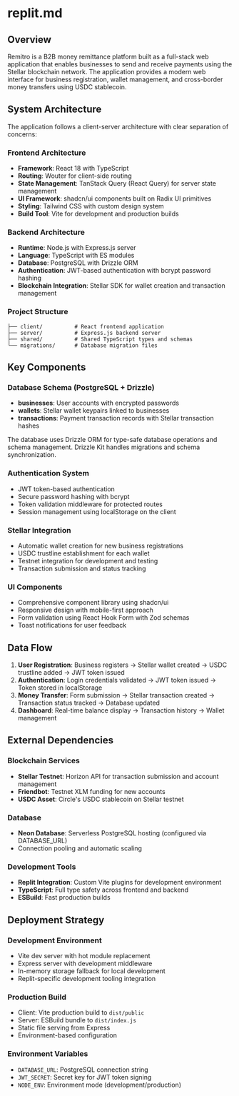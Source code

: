 # replit.md

## Overview

Remitro is a B2B money remittance platform built as a full-stack web application that enables businesses to send and receive payments using the Stellar blockchain network. The application provides a modern web interface for business registration, wallet management, and cross-border money transfers using USDC stablecoin.

## System Architecture

The application follows a client-server architecture with clear separation of concerns:

### Frontend Architecture
- **Framework**: React 18 with TypeScript
- **Routing**: Wouter for client-side routing
- **State Management**: TanStack Query (React Query) for server state management
- **UI Framework**: shadcn/ui components built on Radix UI primitives
- **Styling**: Tailwind CSS with custom design system
- **Build Tool**: Vite for development and production builds

### Backend Architecture
- **Runtime**: Node.js with Express.js server
- **Language**: TypeScript with ES modules
- **Database**: PostgreSQL with Drizzle ORM
- **Authentication**: JWT-based authentication with bcrypt password hashing
- **Blockchain Integration**: Stellar SDK for wallet creation and transaction management

### Project Structure
```
├── client/          # React frontend application
├── server/          # Express.js backend server
├── shared/          # Shared TypeScript types and schemas
└── migrations/      # Database migration files
```

## Key Components

### Database Schema (PostgreSQL + Drizzle)
- **businesses**: User accounts with encrypted passwords
- **wallets**: Stellar wallet keypairs linked to businesses
- **transactions**: Payment transaction records with Stellar transaction hashes

The database uses Drizzle ORM for type-safe database operations and schema management. Drizzle Kit handles migrations and schema synchronization.

### Authentication System
- JWT token-based authentication
- Secure password hashing with bcrypt
- Token validation middleware for protected routes
- Session management using localStorage on the client

### Stellar Integration
- Automatic wallet creation for new business registrations
- USDC trustline establishment for each wallet
- Testnet integration for development and testing
- Transaction submission and status tracking

### UI Components
- Comprehensive component library using shadcn/ui
- Responsive design with mobile-first approach
- Form validation using React Hook Form with Zod schemas
- Toast notifications for user feedback

## Data Flow

1. **User Registration**: Business registers → Stellar wallet created → USDC trustline added → JWT token issued
2. **Authentication**: Login credentials validated → JWT token issued → Token stored in localStorage
3. **Money Transfer**: Form submission → Stellar transaction created → Transaction status tracked → Database updated
4. **Dashboard**: Real-time balance display → Transaction history → Wallet management

## External Dependencies

### Blockchain Services
- **Stellar Testnet**: Horizon API for transaction submission and account management
- **Friendbot**: Testnet XLM funding for new accounts
- **USDC Asset**: Circle's USDC stablecoin on Stellar testnet

### Database
- **Neon Database**: Serverless PostgreSQL hosting (configured via DATABASE_URL)
- Connection pooling and automatic scaling

### Development Tools
- **Replit Integration**: Custom Vite plugins for development environment
- **TypeScript**: Full type safety across frontend and backend
- **ESBuild**: Fast production builds

## Deployment Strategy

### Development Environment
- Vite dev server with hot module replacement
- Express server with development middleware
- In-memory storage fallback for local development
- Replit-specific development tooling integration

### Production Build
- Client: Vite production build to `dist/public`
- Server: ESBuild bundle to `dist/index.js`
- Static file serving from Express
- Environment-based configuration

### Environment Variables
- `DATABASE_URL`: PostgreSQL connection string
- `JWT_SECRET`: Secret key for JWT token signing
- `NODE_ENV`: Environment mode (development/production)
